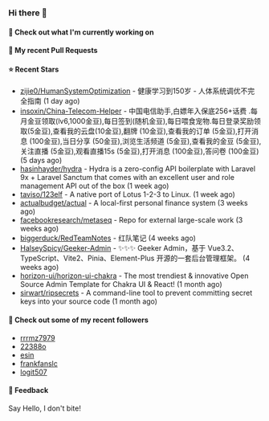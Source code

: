### Hi there 👋

#### 👷 Check out what I'm currently working on

#### 🔨 My recent Pull Requests


#### ⭐ Recent Stars

- [zijie0/HumanSystemOptimization](https://github.com/zijie0/HumanSystemOptimization) - 健康学习到150岁 - 人体系统调优不完全指南 (1 day ago)
- [insoxin/China-Telecom-Helper](https://github.com/insoxin/China-Telecom-Helper) - 中国电信助手,白嫖年入保底256&#43;话费 .每月金豆领取(lv6,1000金豆),每日签到(随机金豆),每日喂食宠物.每日登录奖励领取(5金豆),查看我的云盘(10金豆),翻牌 (10金豆),查看我的订单 (5金豆),打开消息 (100金豆),当日分享 (50金豆),浏览生活频道 (5金豆),查看我的金豆 (5金豆),关注直播 (5金豆),观看直播15s (5金豆),打开消息 (100金豆),答问卷 (100金豆) (5 days ago)
- [hasinhayder/hydra](https://github.com/hasinhayder/hydra) - Hydra is a zero-config API boilerplate with Laravel 9x &#43; Laravel Sanctum that comes with an excellent user and role management API out of the box (1 week ago)
- [taviso/123elf](https://github.com/taviso/123elf) - A native port of Lotus 1-2-3 to Linux. (1 week ago)
- [actualbudget/actual](https://github.com/actualbudget/actual) - A local-first personal finance system (3 weeks ago)
- [facebookresearch/metaseq](https://github.com/facebookresearch/metaseq) - Repo for external large-scale work (3 weeks ago)
- [biggerduck/RedTeamNotes](https://github.com/biggerduck/RedTeamNotes) - 红队笔记 (4 weeks ago)
- [HalseySpicy/Geeker-Admin](https://github.com/HalseySpicy/Geeker-Admin) - ✨✨✨ Geeker Admin，基于 Vue3.2、TypeScript、Vite2、Pinia、Element-Plus 开源的一套后台管理框架。 (4 weeks ago)
- [horizon-ui/horizon-ui-chakra](https://github.com/horizon-ui/horizon-ui-chakra) - The most trendiest &amp; innovative Open Source Admin Template for Chakra UI &amp; React! (1 month ago)
- [sirwart/ripsecrets](https://github.com/sirwart/ripsecrets) - A command-line tool to prevent committing secret keys into your source code (1 month ago)

#### 👯 Check out some of my recent followers

- [rrrmz7979](https://github.com/rrrmz7979)
- [22388o](https://github.com/22388o)
- [esin](https://github.com/esin)
- [frankfanslc](https://github.com/frankfanslc)
- [logit507](https://github.com/logit507)

#### 💬 Feedback

Say Hello, I don't bite!